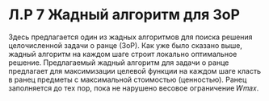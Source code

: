 # Л.Р 7 Жадный алгоритм для ЗоР 
Здесь предлагается один из жадных алгоритмов для поиска решения целочисленной 
задачи о ранце (ЗоР). Как уже было сказано выше, жадный алгоритм на каждом шаге строит 
локально оптимальное решение. Предлагаемый жадный алгоритм для задачи о ранце 
предлагает для максимизации целевой функции на каждом шаге класть в ранец предметы с 
максимальной стоимостью (ценностью). Ранец заполняется до тех пор, пока не нарушено 
весовое ограничение 𝑊𝑚𝑎𝑥.